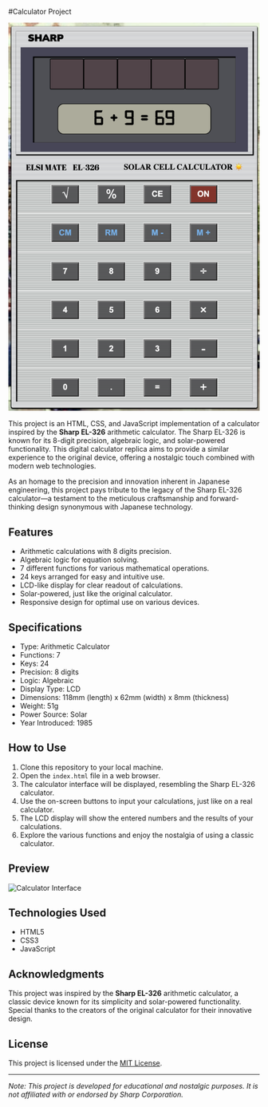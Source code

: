 #Calculator Project

![Calculator Preview](./images/calc_project.png)

This project is an HTML, CSS, and JavaScript implementation of a calculator inspired by the **Sharp EL-326** arithmetic calculator. The Sharp EL-326 is known for its 8-digit precision, algebraic logic, and solar-powered functionality. This digital calculator replica aims to provide a similar experience to the original device, offering a nostalgic touch combined with modern web technologies.

As an homage to the precision and innovation inherent in Japanese engineering, this project pays tribute to the legacy of the Sharp EL-326 calculator—a testament to the meticulous craftsmanship and forward-thinking design synonymous with Japanese technology.

## Features

- Arithmetic calculations with 8 digits precision.
- Algebraic logic for equation solving.
- 7 different functions for various mathematical operations.
- 24 keys arranged for easy and intuitive use.
- LCD-like display for clear readout of calculations.
- Solar-powered, just like the original calculator.
- Responsive design for optimal use on various devices.

## Specifications

- Type: Arithmetic Calculator
- Functions: 7
- Keys: 24
- Precision: 8 digits
- Logic: Algebraic
- Display Type: LCD
- Dimensions: 118mm (length) x 62mm (width) x 8mm (thickness)
- Weight: 51g
- Power Source: Solar
- Year Introduced: 1985

## How to Use

1. Clone this repository to your local machine.
2. Open the `index.html` file in a web browser.
3. The calculator interface will be displayed, resembling the Sharp EL-326 calculator.
4. Use the on-screen buttons to input your calculations, just like on a real calculator.
5. The LCD display will show the entered numbers and the results of your calculations.
6. Explore the various functions and enjoy the nostalgia of using a classic calculator.

## Preview

![Calculator Interface](calculator_interface.png)

## Technologies Used

- HTML5
- CSS3
- JavaScript

## Acknowledgments

This project was inspired by the **Sharp EL-326** arithmetic calculator, a classic device known for its simplicity and solar-powered functionality. Special thanks to the creators of the original calculator for their innovative design.

## License

This project is licensed under the [MIT License](./MIT%20License).

---

*Note: This project is developed for educational and nostalgic purposes. It is not affiliated with or endorsed by Sharp Corporation.*
